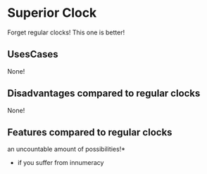 # Superior Clock
Forget regular clocks! This one is better!


## UsesCases 
None!

## Disadvantages compared to regular clocks 
None!

## Features compared to regular clocks
an uncountable amount of possibilities!*









* if you suffer from innumeracy
